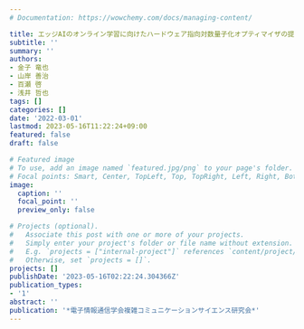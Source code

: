 ```yaml
---
# Documentation: https://wowchemy.com/docs/managing-content/

title: エッジAIのオンライン学習に向けたハードウェア指向対数量子化オプティマイザの提案
subtitle: ''
summary: ''
authors:
- 金子 竜也
- 山岸 善治
- 百瀬 啓
- 浅井 哲也
tags: []
categories: []
date: '2022-03-01'
lastmod: 2023-05-16T11:22:24+09:00
featured: false
draft: false

# Featured image
# To use, add an image named `featured.jpg/png` to your page's folder.
# Focal points: Smart, Center, TopLeft, Top, TopRight, Left, Right, BottomLeft, Bottom, BottomRight.
image:
  caption: ''
  focal_point: ''
  preview_only: false

# Projects (optional).
#   Associate this post with one or more of your projects.
#   Simply enter your project's folder or file name without extension.
#   E.g. `projects = ["internal-project"]` references `content/project/deep-learning/index.md`.
#   Otherwise, set `projects = []`.
projects: []
publishDate: '2023-05-16T02:22:24.304366Z'
publication_types:
- '1'
abstract: ''
publication: '*電子情報通信学会複雑コミュニケーションサイエンス研究会*'
---
```


